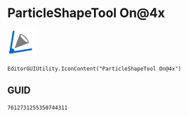 # ParticleShapeTool On@4x
![](/img/ParticleShapeTool%20On@4x.png)

``` CSharp
EditorGUIUtility.IconContent("ParticleShapeTool On@4x")
```
## GUID
```
7612731255350744311
```
